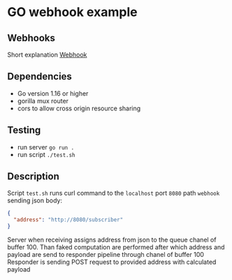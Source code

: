 # GO webhook example

## Webhooks

Short explanation [Webhook](https://en.wikipedia.org/wiki/Webhook)

## Dependencies

- Go version 1.16 or higher
- gorilla mux router
- cors to allow cross origin resource sharing

## Testing

- run server `go run .`
- run script `./test.sh`

## Description

Script `test.sh` runs curl command to the `localhost` port `8080` path `webhook` sending json body:

```json
{
  "address": "http://8080/subscriber"
}
```

Server when receiving assigns address from json to the queue chanel of buffer 100.
Than faked computation are performed after which address and payload are send to responder pipeline through chanel of buffer 100
Responder is sending POST request to provided address with calculated payload
